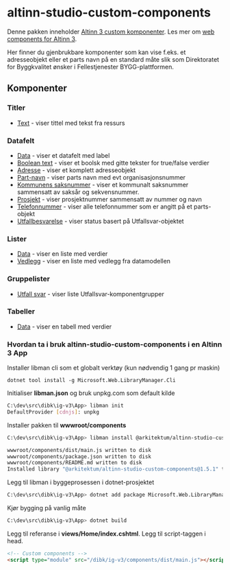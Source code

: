 # altinn-studio-custom-components

Denne pakken inneholder [Altinn 3 custom komponenter](https://docs.altinn.studio/nb/altinn-studio/reference/ux/components/custom/). Les mer om [web components for Altinn 3](https://github.com/Altinn/altinn-studio/issues/8681).

Her finner du gjenbrukbare komponenter som kan vise f.eks. et adresseobjekt eller et parts navn på en standard måte slik som Direktoratet for Byggkvalitet ønsker i Fellestjenester BYGG-plattformen.

## Komponenter

### Titler

- [Text](src/components/data-components/custom-header-text/) - viser tittel med tekst fra ressurs

### Datafelt

- [Data](src/components/data-components/custom-field-data/) - viser et datafelt med label
- [Boolean text](src/components/data-components/custom-field-boolean-text/) - viser et boolsk med gitte tekster for true/false verdier
- [Adresse](src/components/data-components/custom-field-adresse/) - viser et komplett adresseobjekt
- [Part-navn](src/components/data-components/custom-field-part-navn/) - viser parts navn med evt organisasjonsnummer
- [Kommunens saksnummer](src/components/data-components/custom-field-kommunens-saksnummer/) - viser et kommunalt saksnummer sammensatt av saksår og sekvensnummer.
- [Prosjekt](src/components/data-components/custom-field-prosjekt/) - viser prosjektnummer sammensatt av nummer og navn
- [Telefonnummer](src/components/data-components/custom-field-telefonnummer/) - viser alle telefonnummer som er angitt på et parts-objekt
- [Utfallbesvarelse](src/components/data-components/custom-field-utfall-svar-status/) - viser status basert på Utfallsvar-objektet

### Lister

- [Data](src/components/data-components/custom-list-data/) - viser en liste med verdier
- [Vedlegg](src/components/data-components/custom-list-vedlegg/) - viser en liste med vedlegg fra datamodellen

### Gruppelister

- [Utfall svar](src/components/data-components/custom-grouplist-utfall-svar-type/) - viser liste Utfallsvar-komponentgrupper

### Tabeller

- [Data](src/components/data-components/custom-table-data/) - viser en tabell med verdier

### Hvordan ta i bruk altinn-studio-custom-components i en Altinn 3 App

Installer libman cli som et globalt verktøy (kun nødvendig 1 gang pr maskin)

```dotnet tool install -g Microsoft.Web.LibraryManager.Cli```

Initialiser __libman.json__ og bruk unpkg.com som default kilde

```bash
C:\dev\src\dibk\ig-v3\App> libman init
DefaultProvider [cdnjs]: unpkg
```

Installer pakken til __wwwroot/components__

```bash
C:\dev\src\dibk\ig-v3\App> libman install @arkitektum/altinn-studio-custom-components@1.5.1 -d wwwroot/components

wwwroot/components/dist/main.js written to disk
wwwroot/components/package.json written to disk
wwwroot/components/README.md written to disk
Installed library "@arkitektum/altinn-studio-custom-components@1.5.1" to "wwwroot/components"
```

Legg til libman i byggeprosessen i dotnet-prosjektet

```bash
C:\dev\src\dibk\ig-v3\App> dotnet add package Microsoft.Web.LibraryManager.Build
```

Kjør bygging på vanlig måte

```bash
C:\dev\src\dibk\ig-v3\App> dotnet build
```

Legg til referanse i __views/Home/index.cshtml__. Legg til script-taggen i head.

```html
<!-- Custom components -->
<script type="module" src="/dibk/ig-v3/components/dist/main.js"></script>
```
